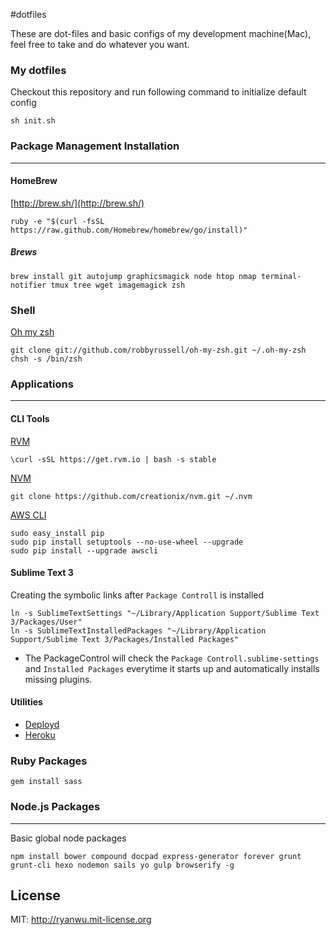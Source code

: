 #dotfiles

These are dot-files and basic configs of my development machine(Mac), feel free to take and do whatever you want.

### My dotfiles

Checkout this repository and run following command to initialize default config

```
sh init.sh
```

### Package Management Installation
----
#### HomeBrew
[http://brew.sh/](http://brew.sh/)

```
ruby -e "$(curl -fsSL https://raw.github.com/Homebrew/homebrew/go/install)"
```

##### Brews
```
brew install git autojump graphicsmagick node htop nmap terminal-notifier tmux tree wget imagemagick zsh
```

### Shell
    
 [Oh my zsh](https://github.com/robbyrussell/oh-my-zsh)
    
```
git clone git://github.com/robbyrussell/oh-my-zsh.git ~/.oh-my-zsh
chsh -s /bin/zsh
```

### Applications
---
#### CLI Tools
[RVM](http://rvm.io/)

```
\curl -sSL https://get.rvm.io | bash -s stable
```

[NVM](https://github.com/creationix/nvm)

```
git clone https://github.com/creationix/nvm.git ~/.nvm
```
[AWS CLI](http://docs.aws.amazon.com/cli/latest/userguide/cli-chap-getting-set-up.html#install-with-pip)

```
sudo easy_install pip
sudo pip install setuptools --no-use-wheel --upgrade
sudo pip install --upgrade awscli
```
#### Sublime Text 3
Creating the symbolic links after ```Package Controll``` is installed

```
ln -s SublimeTextSettings "~/Library/Application Support/Sublime Text 3/Packages/User"
ln -s SublimeTextInstalledPackages "~/Library/Application Support/Sublime Text 3/Packages/Installed Packages"
```
* The PackageControl will check the ```Package Controll.sublime-settings``` and ```Installed Packages``` everytime it starts up and automatically installs missing plugins.

#### Utilities

* [Deployd](http://deployd.com/)
* [Heroku](https://toolbelt.herokuapp.com/)

### Ruby Packages
```
gem install sass
```

### Node.js Packages
---
Basic global node packages

```
npm install bower compound docpad express-generator forever grunt grunt-cli hexo nodemon sails yo gulp browserify -g
```

## License

MIT: http://ryanwu.mit-license.org

